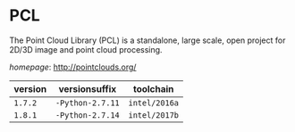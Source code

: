 # PCL

The Point Cloud Library (PCL) is a standalone, large scale, open project for 2D/3D image and  point cloud processing.

*homepage*: <http://pointclouds.org/>

version | versionsuffix | toolchain
--------|---------------|----------
``1.7.2`` | ``-Python-2.7.11`` | ``intel/2016a``
``1.8.1`` | ``-Python-2.7.14`` | ``intel/2017b``

